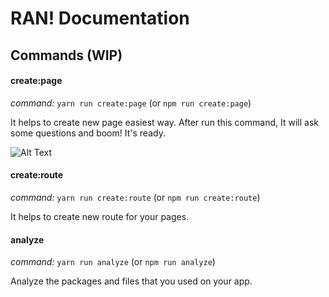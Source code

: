 # RAN! Documentation

## Commands (WIP)

#### create:page
_command:_ `yarn run create:page` (or `npm run create:page`)

It helps to create new page easiest way. After run this command, It will ask some questions and boom! It's ready.

![Alt Text](https://media.giphy.com/media/l0Iy6nmyS5p7hIAso/giphy.gif)

#### create:route
_command:_ `yarn run create:route` (or `npm run create:route`)

It helps to create new route for your pages.

#### analyze
_command:_ `yarn run analyze` (or `npm run analyze`)

Analyze the packages and files that you used on your app.
